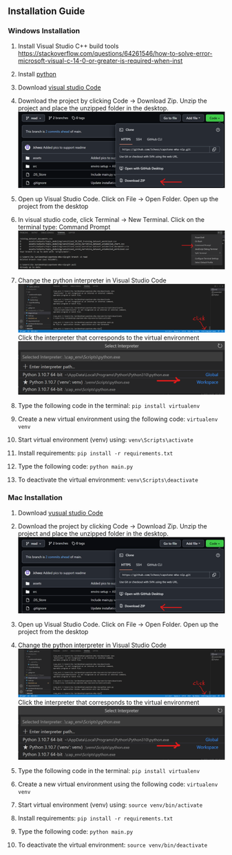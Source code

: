 ## Installation Guide

### Windows Installation
1. Install Visual Studio C++ build tools
https://stackoverflow.com/questions/64261546/how-to-solve-error-microsoft-visual-c-14-0-or-greater-is-required-when-inst

2. Install [python](https://www.python.org/downloads/)

3. Download [visual studio Code](https://code.visualstudio.com/download)

4. Download the project by clicking Code -> Download Zip. Unzip the project and place the unzipped folder in the desktop.
![Download Repository](./assets/pics-readme/download-repo.png)

5. Open up Visual Studio Code. Click on File -> Open Folder. Open up the project from the desktop

6. In visual studio code, click Terminal -> New Terminal. Click on the terminal type: Command Prompt
![Command Prompt Image](./assets/pics-readme/cmd.png)

7. Change the python interpreter in Visual Studio Code
![Interpreter 1](./assets/pics-readme/interpreter1.png) 
Click the interpreter that corresponds to the virtual environment ![Interpreter 2](./assets/pics-readme/interpreter2.png)

8. Type the following code in the terminal: `pip install virtualenv`

9. Create a new virtual environment using the following code: `virtualenv venv`

10. Start virtual environment (venv) using: `venv\Scripts\activate`

11. Install requirements: `pip install -r requirements.txt`

12. Type the following code: `python main.py`

13. To deactivate the virtual environment: `venv\Scripts\deactivate`


### Mac Installation

1. Download [vusual studio Code](https://code.visualstudio.com/download)

2. Download the project by clicking Code -> Download Zip. Unzip the project and place the unzipped folder in the desktop.
![Download Repository](./assets/pics-readme/download-repo.png)

3. Open up Visual Studio Code. Click on File -> Open Folder. Open up the project from the desktop

4. Change the python interpreter in Visual Studio Code
![Interpreter 1](./assets/pics-readme/interpreter1.png) 
Click the interpreter that corresponds to the virtual environment ![Interpreter 2](./assets/pics-readme/interpreter2.png)

5. Type the following code in the terminal: `pip install virtualenv`

6. Create a new virtual environment using the following code: `virtualenv venv`

7. Start virtual environment (venv) using: `source venv/bin/activate`

8. Install requirements: `pip install -r requirements.txt`

9. Type the following code: `python main.py`

10. To deactivate the virtual environment: `source venv/bin/deactivate`